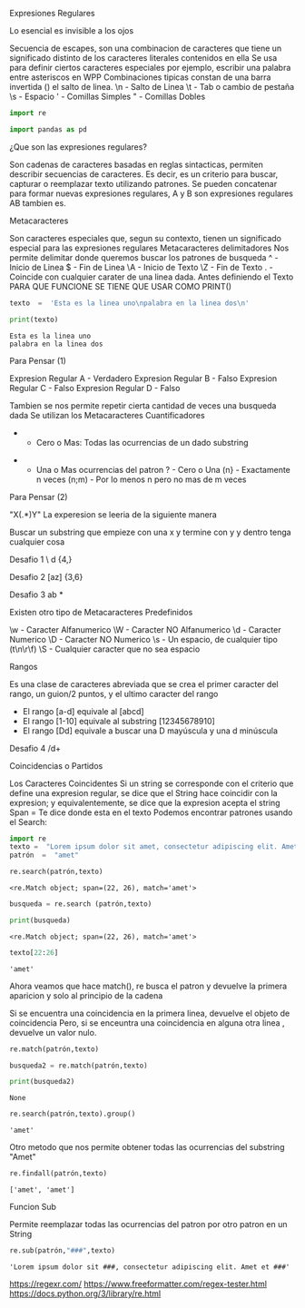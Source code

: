 Expresiones Regulares

Lo esencial es invisible a los ojos

Secuencia de escapes, son una combinacion de caracteres que tiene un significado distinto de los caracteres literales contenidos en ella
    Se usa para definir ciertos caracteres especiales
        por ejemplo, escribir una palabra entre asteriscos en WPP
  Combinaciones tipicas constan de una barra invertida (\) el salto de linea.
\n - Salto de Linea
\t - Tab o cambio de pestaña
\s - Espacio
' - Comillas Simples
" - Comillas Dobles
  


```python
import re
```


```python
import pandas as pd
```

¿Que son las expresiones regulares?

Son cadenas de caracteres basadas en reglas sintacticas, permiten describir secuencias de caracteres.
    Es decir, es un criterio para buscar, capturar o reemplazar texto utilizando patrones. 
Se pueden concatenar para formar nuevas expresiones regulares, A y B son expresiones regulares AB tambien es.


Metacaracteres

Son caracteres especiales que, segun su contexto, tienen un significado especial para las expresiones regulares
    Metacaracteres delimitadores
        Nos permite delimitar donde queremos buscar los patrones de busqueda
^ - Inicio de Linea
$ - Fin de Linea
\A - Inicio de Texto
\Z - Fin de Texto
. - Coincide con cualquier carater de una linea dada. 
        Antes definiendo el Texto
        PARA QUE FUNCIONE SE TIENE QUE USAR COMO PRINT()


```python
texto  =  'Esta es la linea uno\npalabra en la linea dos\n'
```


```python
print(texto)
```

    Esta es la linea uno
    palabra en la linea dos
    
    

Para Pensar (1)

Expresion Regular A - Verdadero
Expresion Regular B - Falso
Expresion Regular C - Falso
Expresion Regular D - Falso

Tambien se nos permite repetir cierta cantidad de veces una busqueda dada
    Se utilizan los
        Metacaracteres Cuantificadores
* - Cero o Mas: Todas las ocurrencias de un dado substring
+ - Una o Mas ocurrencias del patron
? - Cero o Una
(n} - Exactamente n veces
(n;m) - Por lo menos n pero no mas de m veces
        

Para Pensar (2)

"X(.*)Y" La experesion se leeria de la siguiente manera

Buscar un substring que empieze con una x y termine con y y dentro tenga cualquier cosa

Desafio 1
\ d {4,}

Desafio 2
[az] {3,6}

Desafio 3
ab *

Existen otro tipo de Metacaracteres Predefinidos

\w - Caracter Alfanumerico
\W - Caracter NO Alfanumerico
\d - Caracter Numerico
\D - Caracter NO Numerico
\s - Un espacio, de cualquier tipo (t\n\r\f)
\S - Cualquier caracter que no sea espacio

Rangos

Es una clase de caracteres abreviada que se crea el primer caracter del rango, un guion/2 puntos, y el ultimo caracter del rango

- El rango [a-d] equivale al [abcd]
- El rango [1-10] equivale al substring [12345678910]
- El rango [Dd] equivale a buscar una D mayúscula y una d minúscula

Desafio 4 /d+

Coincidencias o Partidos

Los Caracteres Coincidentes
    Si un string se corresponde con el criterio que define una expresion regular, se dice que el String hace coincidir con la expresion; y equivalentemente, se dice que la expresion acepta el string
Span = Te dice donde esta en el texto
Podemos encontrar patrones usando el Search:



```python
import re
texto =  "Lorem ipsum dolor sit amet, consectetur adipiscing elit. Amet et amet"
patrón  =  "amet" 
```


```python
re.search(patrón,texto)
```




    <re.Match object; span=(22, 26), match='amet'>




```python
busqueda = re.search (patrón,texto)
```


```python
print(busqueda)
```

    <re.Match object; span=(22, 26), match='amet'>
    


```python
texto[22:26]
```




    'amet'



Ahora veamos que hace match(), re busca el patron y devuelve la primera aparicion y solo al principio de la cadena

Si se encuentra una coincidencia en la primera linea, devuelve el objeto de coincidencia
Pero, si se enceuntra una coincidencia en alguna otra linea , devuelve un valor nulo.


```python
re.match(patrón,texto)
```


```python
busqueda2 = re.match(patrón,texto)
```


```python
print(busqueda2)
```

    None
    


```python
re.search(patrón,texto).group()
```




    'amet'



Otro metodo que nos permite obtener todas las ocurrencias del substring "Amet"


```python
re.findall(patrón,texto)
```




    ['amet', 'amet']



Funcion Sub

Permite reemplazar todas las ocurrencias del patron por otro patron en un String


```python
re.sub(patrón,"###",texto)
```




    'Lorem ipsum dolor sit ###, consectetur adipiscing elit. Amet et ###'



https://regexr.com/
https://www.freeformatter.com/regex-tester.html
https://docs.python.org/3/library/re.html
